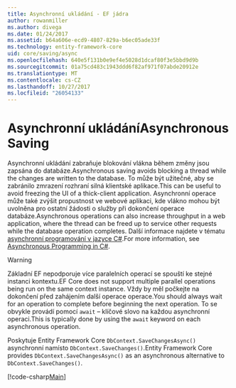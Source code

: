 ```yaml
---
title: Asynchronní ukládání - EF jádra
author: rowanmiller
ms.author: divega
ms.date: 01/24/2017
ms.assetid: b64a606e-ecd9-4807-829a-b6ec05ade33f
ms.technology: entity-framework-core
uid: core/saving/async
ms.openlocfilehash: 640e5f131b0e9ef4e5028d1dcaf80f3e5bbd9d9b
ms.sourcegitcommit: 01a75cd483c1943ddd6f82af971f07abde20912e
ms.translationtype: MT
ms.contentlocale: cs-CZ
ms.lasthandoff: 10/27/2017
ms.locfileid: "26054133"
---
```

# <a name="asynchronous-saving"></a><span data-ttu-id="60919-102">Asynchronní ukládání</span><span class="sxs-lookup"><span data-stu-id="60919-102">Asynchronous Saving</span></span>

<span data-ttu-id="60919-103">Asynchronní ukládání zabraňuje blokování vlákna během změny jsou zapsána do databáze.</span><span class="sxs-lookup"><span data-stu-id="60919-103">Asynchronous saving avoids blocking a thread while the changes are written to the database.</span></span> <span data-ttu-id="60919-104">To může být užitečné, aby se zabránilo zmrazení rozhraní silná klientské aplikace.</span><span class="sxs-lookup"><span data-stu-id="60919-104">This can be useful to avoid freezing the UI of a thick-client application.</span></span> <span data-ttu-id="60919-105">Asynchronní operace může také zvýšit propustnost ve webové aplikaci, kde vlákno mohou být uvolněna pro ostatní žádosti o služby při dokončení operace databáze.</span><span class="sxs-lookup"><span data-stu-id="60919-105">Asynchronous operations can also increase throughput in a web application, where the thread can be freed up to service other requests while the database operation completes.</span></span> <span data-ttu-id="60919-106">Další informace najdete v tématu [asynchronní programování v jazyce C#](https://docs.microsoft.com/dotnet/csharp/async).</span><span class="sxs-lookup"><span data-stu-id="60919-106">For more information, see [Asynchronous Programming in C#](https://docs.microsoft.com/dotnet/csharp/async).</span></span>

> [!WARNING]  
> <span data-ttu-id="60919-107">Základní EF nepodporuje více paralelních operací se spouští ke stejné instanci kontextu.</span><span class="sxs-lookup"><span data-stu-id="60919-107">EF Core does not support multiple parallel operations being run on the same context instance.</span></span> <span data-ttu-id="60919-108">Vždy by měl počkejte na dokončení před zahájením další operace operace.</span><span class="sxs-lookup"><span data-stu-id="60919-108">You should always wait for an operation to complete before beginning the next operation.</span></span> <span data-ttu-id="60919-109">To se obvykle provádí pomocí `await` – klíčové slovo na každou asynchronní operaci.</span><span class="sxs-lookup"><span data-stu-id="60919-109">This is typically done by using the `await` keyword on each asynchronous operation.</span></span>

<span data-ttu-id="60919-110">Poskytuje Entity Framework Core `DbContext.SaveChangesAsync()` asynchronní namísto `DbContext.SaveChanges()`.</span><span class="sxs-lookup"><span data-stu-id="60919-110">Entity Framework Core provides `DbContext.SaveChangesAsync()` as an asynchronous alternative to `DbContext.SaveChanges()`.</span></span>

[!code-csharp[Main](../../../samples/core/Saving/Saving/Async/Sample.cs#Sample)]

